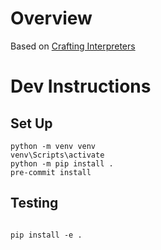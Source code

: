 # Overview

Based on [Crafting Interpreters](https://timothya.com/pdfs/crafting-interpreters.pdf)


# Dev Instructions


## Set Up

```shell
python -m venv venv
venv\Scripts\activate
python -m pip install .
pre-commit install
```


## Testing

```shell

pip install -e .
```
